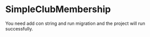 # SimpleClubMembership
You need add con string and run migration and the project will run successfully.
